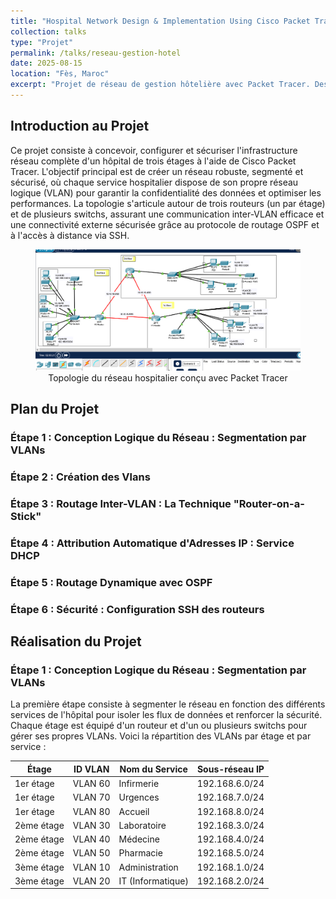 ```yaml
---
title: "Hospital Network Design & Implementation Using Cisco Packet Tracer"
collection: talks
type: "Projet"
permalink: /talks/reseau-gestion-hotel
date: 2025-08-15
location: "Fès, Maroc"
excerpt: "Projet de réseau de gestion hôtelière avec Packet Tracer. Description courte visible dans la liste."
---
```


## Introduction au Projet
Ce projet consiste à concevoir, configurer et sécuriser l'infrastructure réseau complète d'un hôpital de trois étages à l'aide de Cisco Packet Tracer. L'objectif principal est de créer un réseau robuste, segmenté et sécurisé, où chaque service hospitalier dispose de son propre réseau logique (VLAN) pour garantir la confidentialité des données et optimiser les performances.
La topologie s'articule autour de trois routeurs (un par étage) et de plusieurs switchs, assurant une communication inter-VLAN efficace et une connectivité externe sécurisée grâce au protocole de routage OSPF et à l'accès à distance via SSH.
<figure style="text-align: center;">
  <img src="/files/hospital_network_topology.png" alt="Topologie du réseau hospitalier" style="max-width: 100%; height: auto;">
  <figcaption>Topologie du réseau hospitalier conçu avec Packet Tracer</figcaption>
</figure>



## Plan du Projet
### Étape 1 : Conception Logique du Réseau : Segmentation par VLANs
### Étape 2 : Création des Vlans  
### Étape 3 : Routage Inter-VLAN : La Technique "Router-on-a-Stick"
### Étape 4 : Attribution Automatique d'Adresses IP : Service DHCP
### Étape 5 : Routage Dynamique avec OSPF
### Étape 6 :	Sécurité : Configuration SSH des routeurs 

## Réalisation du Projet
### Étape 1 : Conception Logique du Réseau : Segmentation par VLANs
La première étape consiste à segmenter le réseau en fonction des différents services de l'hôpital pour isoler les flux de données et renforcer la sécurité. Chaque étage est équipé d'un routeur et d'un ou plusieurs switchs pour gérer ses propres VLANs.
Voici la répartition des VLANs par étage et par service :

| Étage       | ID VLAN | Nom du Service         | Sous-réseau IP     |
|-------------|---------|------------------------|--------------------|
| 1er étage   | VLAN 60 | Infirmerie            | 192.168.6.0/24     |
| 1er étage   | VLAN 70 | Urgences              | 192.168.7.0/24     |
| 1er étage   | VLAN 80 | Accueil               | 192.168.8.0/24     |
| 2ème étage  | VLAN 30 | Laboratoire           | 192.168.3.0/24     |
| 2ème étage  | VLAN 40 | Médecine              | 192.168.4.0/24     |
| 2ème étage  | VLAN 50 | Pharmacie             | 192.168.5.0/24     |
| 3ème étage  | VLAN 10 | Administration        | 192.168.1.0/24     |
| 3ème étage  | VLAN 20 | IT (Informatique)     | 192.168.2.0/24     |
